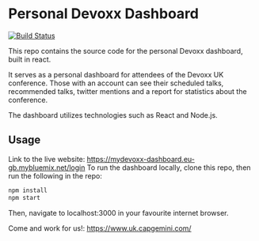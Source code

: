 # Personal Devoxx Dashboard
[![Build Status](https://travis-ci.org/Capgemini-AIE/mydevoxx-dashboard.svg?branch=master)](https://travis-ci.org/Capgemini-AIE/mydevoxx-dashboard)

This repo contains the source code for the personal Devoxx dashboard, built in react.

It serves as a personal dashboard for attendees of the Devoxx UK conference. Those with an account can see their scheduled talks, recommended talks, twitter mentions and a report for statistics about the conference.

The dashboard utilizes technologies such as React and Node.js.

## Usage
Link to the live website: https://mydevoxx-dashboard.eu-gb.mybluemix.net/login
To run the dashboard locally, clone this repo, then run the following in the repo: 
```bash
npm install
npm start
```
Then, navigate to localhost:3000 in your favourite internet browser.

Come and work for us!: https://www.uk.capgemini.com/

